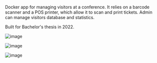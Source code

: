 Docker app for managing visitors at a conference. It relies on a barcode scanner and a POS printer, which allow it to scan and print tickets. 
Admin can manage visitors database and statistics. 

Built for Bachelor's thesis in 2022. 

![image](https://github.com/ivantomi/NeoScan/assets/45340642/a8a08f87-0de6-442b-9107-6c0c569ad7ac)

![image](https://github.com/ivantomi/NeoScan/assets/45340642/aeab6b5b-26d5-408f-b297-10d0de3e797c)

![image](https://github.com/ivantomi/NeoScan/assets/45340642/4d0de6ba-ad06-4d05-bcf0-ea0c68259a2f)


